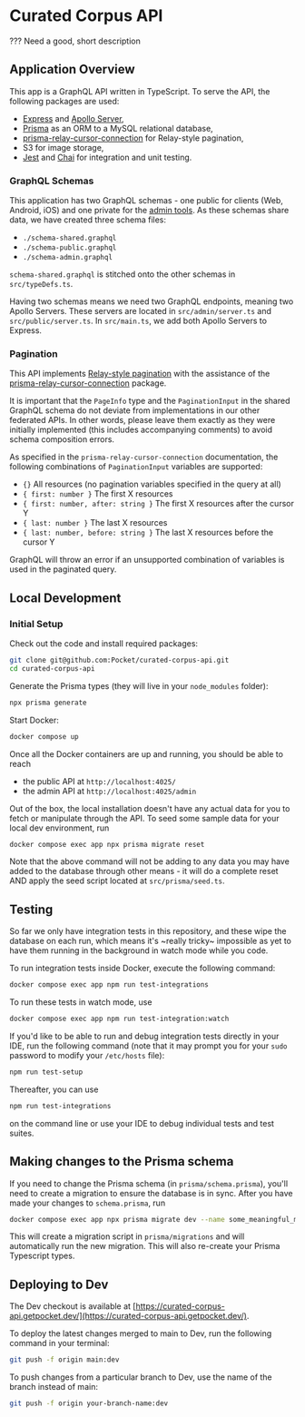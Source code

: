# Curated Corpus API

??? Need a good, short description

## Application Overview

This app is a GraphQL API written in TypeScript. To serve the API, the following packages are used:
- [Express](https://expressjs.com/) and [Apollo Server](https://www.apollographql.com/docs/apollo-server/),
- [Prisma](https://www.prisma.io/) as an ORM to a MySQL relational database,
- [prisma-relay-cursor-connection](https://github.com/devoxa/prisma-relay-cursor-connection) for Relay-style pagination,
- S3 for image storage,
- [Jest](https://jestjs.io/) and [Chai](https://www.chaijs.com/) for integration and unit testing.


### GraphQL Schemas

This application has two GraphQL schemas - one public for clients (Web, Android, iOS) and one private for the [admin tools](https://github.com/Pocket/curation-admin-tools). As these schemas share data, we have created three schema files:

- `./schema-shared.graphql`
- `./schema-public.graphql`
- `./schema-admin.graphql`

`schema-shared.graphql` is stitched onto the other schemas in `src/typeDefs.ts`.

Having two schemas means we need two GraphQL endpoints, meaning two Apollo Servers. These servers are located in `src/admin/server.ts` and `src/public/server.ts`. In `src/main.ts`, we add both Apollo Servers to Express.

### Pagination

This API implements [Relay-style pagination](https://relay.dev/graphql/connections.htm) with the assistance of the [prisma-relay-cursor-connection](https://github.com/devoxa/prisma-relay-cursor-connection) package. 

It is important that the `PageInfo` type and the `PaginationInput` in the shared GraphQL schema do not deviate from implementations in our other federated APIs. In other words, please leave them exactly as they were initially implemented (this includes accompanying comments) to avoid schema composition errors.

As specified in the `prisma-relay-cursor-connection` documentation, the following combinations of `PaginationInput` variables are supported:

- `{}` All resources (no pagination variables specified in the query at all)
- `{ first: number }` The first X resources
- `{ first: number, after: string }` The first X resources after the cursor Y
- `{ last: number }` The last X resources
- `{ last: number, before: string }` The last X resources before the cursor Y

GraphQL will throw an error if an unsupported combination of variables is used in the paginated query.

## Local Development

### Initial Setup

Check out the code and install required packages:

```bash
git clone git@github.com:Pocket/curated-corpus-api.git
cd curated-corpus-api
```

Generate the Prisma types (they will live in your `node_modules` folder):
```bash
npx prisma generate
```

Start Docker:
```bash
docker compose up
```

Once all the Docker containers are up and running, you should be able to reach
- the public API at `http://localhost:4025/`
- the admin API at `http://localhost:4025/admin`

Out of the box, the local installation doesn't have any actual data for you to fetch or manipulate through the API. To seed some sample data for your local dev environment, run
```bash
docker compose exec app npx prisma migrate reset
```

Note that the above command will not be adding to any data you may have added to the database through other means - it will do a complete reset AND apply the seed script located at `src/prisma/seed.ts`.

## Testing

So far we only have integration tests in this repository, and these wipe the database on each run, which means it's ~really tricky~ impossible as yet to have them running in the background in watch mode while you code.

To run integration tests inside Docker, execute the following command:
```bash
docker compose exec app npm run test-integrations
```

To run these tests in watch mode, use
```bash
docker compose exec app npm run test-integration:watch
```

If you'd like to be able to run and debug integration tests directly in your IDE, run the following command (note that it may prompt you for your `sudo` password to modify your `/etc/hosts` file):
```bash
npm run test-setup
```

Thereafter, you can use 
```bash
npm run test-integrations
```
on the command line or use your IDE to debug individual tests and test suites.

## Making changes to the Prisma schema

If you need to change the Prisma schema (in `prisma/schema.prisma`), you'll need to create a migration to ensure the database is in sync. After you have made your changes to `schema.prisma`, run

```bash
docker compose exec app npx prisma migrate dev --name some_meaningful_migration_name
```

This will create a migration script in `prisma/migrations` and will automatically run the new migration. This will also re-create your Prisma Typescript types.

## Deploying to Dev

The Dev checkout is available at [https://curated-corpus-api.getpocket.dev/](https://curated-corpus-api.getpocket.dev/).

To deploy the latest changes merged to main to Dev, run the following command in your terminal:

```bash
git push -f origin main:dev
```

To push changes from a particular branch to Dev, use the name of the branch instead of main:

```bash
git push -f origin your-branch-name:dev
```
